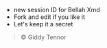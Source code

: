 * new session ID for Bellah Xmd
* Fork and edit if you like it
* Let's keep it a secret

> © Giddy Tennor 
